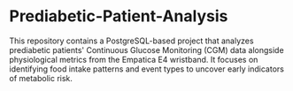# Prediabetic-Patient-Analysis
This repository contains a PostgreSQL-based project that analyzes prediabetic patients' Continuous Glucose Monitoring (CGM) data alongside physiological metrics from the Empatica E4 wristband. It focuses on identifying food intake patterns and event types to uncover early indicators of metabolic risk.

